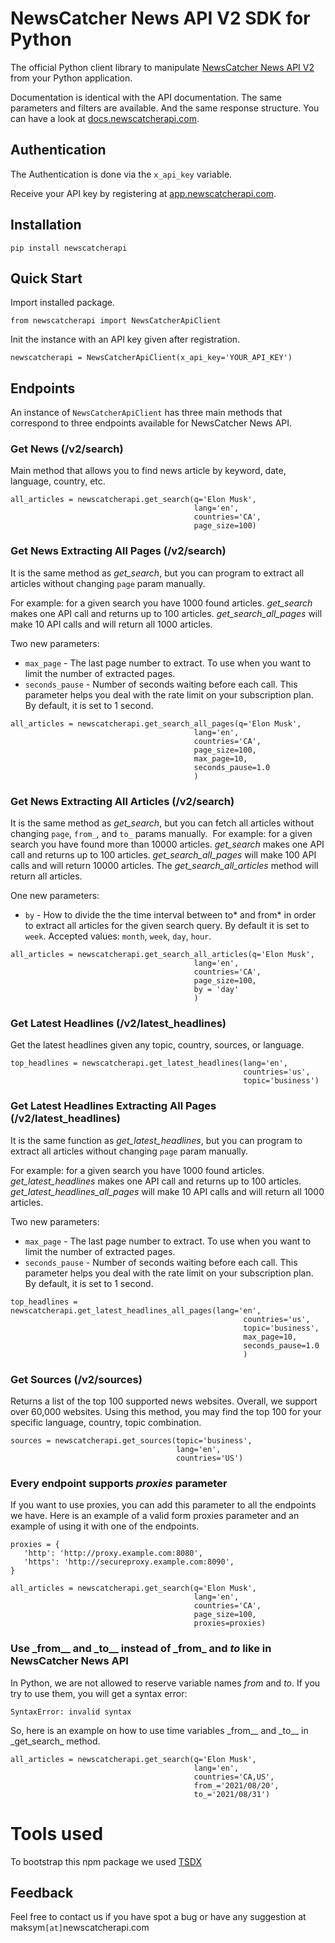 # NewsCatcher News API V2 SDK for Python

The official Python client library to manipulate [NewsCatcher News API V2](https://newscatcherapi.com/news-api) from your Python application.

Documentation is identical with the API documentation. The same parameters and filters are available.
And the same response structure. You can have a look at [docs.newscatcherapi.com](https://docs.newscatcherapi.com).

## Authentication

The Authentication is done via the `x_api_key` variable.

Receive your API key by registering at [app.newscatcherapi.com](https://app.newscatcherapi.com).

## Installation

`pip install newscatcherapi`

## Quick Start

Import installed package.

`from newscatcherapi import NewsCatcherApiClient`

Init the instance with an API key given after registration.

`newscatcherapi = NewsCatcherApiClient(x_api_key='YOUR_API_KEY') `

## Endpoints

An instance of `NewsCatcherApiClient` has three main methods that correspond to three endpoints available for NewsCatcher News API.

### Get News (/v2/search)

Main method that allows you to find news article by keyword, date, language, country, etc.

```
all_articles = newscatcherapi.get_search(q='Elon Musk',
                                         lang='en',
                                         countries='CA',
                                         page_size=100)
```

### Get News Extracting All Pages (/v2/search)

It is the same method as _get_search_, but you can program to extract all articles without changing `page` param manually.

For example: for a given search you have 1000 found articles. _get_search_ makes one API call and returns up to 100 articles.
_get_search_all_pages_ will make 10 API calls and will return all 1000 articles.

Two new parameters:

- `max_page` - The last page number to extract. To use when you want to limit the number of extracted pages.
- `seconds_pause` - Number of seconds waiting before each call. This parameter helps you deal with the rate limit on your subscription plan. By default, it is set to 1 second.

```
all_articles = newscatcherapi.get_search_all_pages(q='Elon Musk',
                                         lang='en',
                                         countries='CA',
                                         page_size=100,
                                         max_page=10,
                                         seconds_pause=1.0
                                         )
```

### Get News Extracting All Articles (/v2/search)

It is the same method as _get_search_, but you can fetch all articles without changing `page`, `from_`, and `to_` params manually.
​
For example: for a given search you have found more than 10000 articles. _get_search_ makes one API call and returns up to 100 articles.
_get_search_all_pages_ will make 100 API calls and will return 10000 articles. The _get_search_all_articles_ method will return all articles.
​

One new parameters:

- `by` - How to divide the the time interval between to* and from* in order to extract all articles for the given search query. By default it is set to `week`. Accepted values: `month`, `week`, `day`, `hour`.
  ​

```
all_articles = newscatcherapi.get_search_all_articles(q='Elon Musk',
                                         lang='en',
                                         countries='CA',
                                         page_size=100,
                                         by = 'day'
                                         )
```

### Get Latest Headlines (/v2/latest_headlines)

Get the latest headlines given any topic, country, sources, or language.

```
top_headlines = newscatcherapi.get_latest_headlines(lang='en',
                                                    countries='us',
                                                    topic='business')
```

### Get Latest Headlines Extracting All Pages (/v2/latest_headlines)

It is the same function as _get_latest_headlines_, but you can program to extract all articles without changing `page` param manually.

For example: for a given search you have 1000 found articles. _get_latest_headlines_ makes one API call and returns up to 100 articles.
_get_latest_headlines_all_pages_ will make 10 API calls and will return all 1000 articles.

Two new parameters:

- `max_page` - The last page number to extract. To use when you want to limit the number of extracted pages.
- `seconds_pause` - Number of seconds waiting before each call. This parameter helps you deal with the rate limit on your subscription plan. By default, it is set to 1 second.

```
top_headlines = newscatcherapi.get_latest_headlines_all_pages(lang='en',
                                                    countries='us',
                                                    topic='business',
                                                    max_page=10,
                                                    seconds_pause=1.0
                                                    )
```

### Get Sources (/v2/sources)

Returns a list of the top 100 supported news websites. Overall, we support over 60,000 websites. Using this method, you may find the top 100 for your specific language, country, topic combination.

```
sources = newscatcherapi.get_sources(topic='business',
                                     lang='en',
                                     countries='US')
```

### Every endpoint supports _proxies_ parameter

If you want to use proxies, you can add this parameter to all the endpoints we have.
Here is an example of a valid form proxies parameter and an example of using it with one of the endpoints.

```
proxies = {
   'http': 'http://proxy.example.com:8080',
   'https': 'http://secureproxy.example.com:8090',
}

all_articles = newscatcherapi.get_search(q='Elon Musk',
                                         lang='en',
                                         countries='CA',
                                         page_size=100,
                                         proxies=proxies)
```

### Use \_from\_\_ and \_to\__ instead of \_from_ and _to_ like in NewsCatcher News API

In Python, we are not allowed to reserve variable names _from_ and _to_. If you try to use them, you will get a syntax error:

`SyntaxError: invalid syntax`

So, here is an example on how to use time variables \_from\_\_ and \_to\__ in \_get_search_ method.

```
all_articles = newscatcherapi.get_search(q='Elon Musk',
                                         lang='en',
                                         countries='CA,US',
                                         from_='2021/08/20',
                                         to_='2021/08/31')
```

# Tools used

To bootstrap this npm package we used [TSDX](https://github.com/jaredpalmer/tsdx#npm-start-or-yarn-start)

## Feedback

Feel free to contact us if you have spot a bug or have any suggestion at maksym`[at]`newscatcherapi.com
